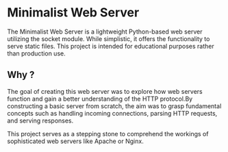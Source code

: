 # Minimalist Web Server

The Minimalist Web Server is a lightweight Python-based web server utilizing the socket module. While simplistic, it offers the functionality to serve static files. This project is intended for educational purposes rather than production use.

## Why ?

The goal of creating this web server was to explore how web servers function and gain a better understanding of the HTTP protocol.By constructing a basic server from scratch, the aim was to grasp fundamental concepts such as handling incoming connections, parsing HTTP requests, and serving responses.

This project serves as a stepping stone to comprehend the workings of sophisticated web servers like Apache or Nginx.